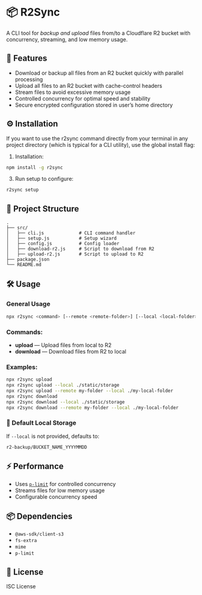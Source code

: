 # 📦 R2Sync

A CLI tool for *backup and upload* files from/to a Cloudflare R2 bucket with concurrency, streaming, and low memory usage.

## 🚀 Features
- Download or backup all files from an R2 bucket quickly with parallel processing
- Upload all files to an R2 bucket with cache-control headers
- Stream files to avoid excessive memory usage
- Controlled concurrency for optimal speed and stability
- Secure encrypted configuration stored in user’s home directory

## ⚙️ Installation
If you want to use the r2sync command directly from your terminal in any project directory (which is typical for a CLI utility), use the global install flag:
1. Installation:
```bash
npm install -g r2sync
```

3. Run setup to configure:
```bash
r2sync setup
```

## 📂 Project Structure
```
.
├── src/
│   ├── cli.js             # CLI command handler
│   ├── setup.js           # Setup wizard
│   ├── config.js          # Config loader
│   ├── download-r2.js     # Script to download from R2
│   ├── upload-r2.js       # Script to upload to R2
├── package.json
└── README.md
```

## 🛠 Usage

### General Usage
```bash
npx r2sync <command> [--remote <remote-folder>] [--local <local-folder>]
```

### Commands:
- **upload** — Upload files from local to R2
- **download** — Download files from R2 to local

### Examples:
```bash
npx r2sync upload
npx r2sync upload --local ./static/storage
npx r2sync upload --remote my-folder --local ./my-local-folder
npx r2sync download
npx r2sync download --local ./static/storage
npx r2sync download --remote my-folder --local ./my-local-folder
```

### 📂 Default Local Storage

If `--local` is not provided, defaults to:
```
r2-backup/BUCKET_NAME_YYYYMMDD
```

## ⚡ Performance
- Uses [`p-limit`](https://www.npmjs.com/package/p-limit) for controlled concurrency
- Streams files for low memory usage
- Configurable concurrency speed

## 📦 Dependencies
- `@aws-sdk/client-s3`
- `fs-extra`
- `mime`
- `p-limit`

## 📝 License
ISC License
